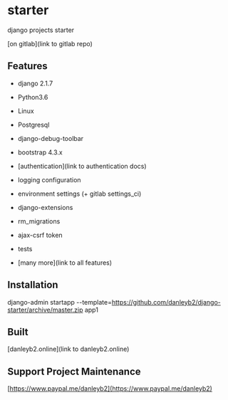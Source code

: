 # starter
django projects starter

[on gitlab](link to gitlab repo)

## Features

- django  2.1.7
- Python3.6
- Linux
- Postgresql
- django-debug-toolbar
- bootstrap 4.3.x
- [authentication](link to authentication docs)

- logging configuration
- environment settings (+ gitlab settings_ci)
- django-extensions
- rm_migrations
- ajax-csrf token
- tests

- [many more](link to all features)

## Installation
django-admin startapp --template=https://github.com/danleyb2/django-starter/archive/master.zip app1


## Built 
[danleyb2.online](link to danleyb2.online)


## Support Project Maintenance
[https://www.paypal.me/danleyb2](https://www.paypal.me/danleyb2)



